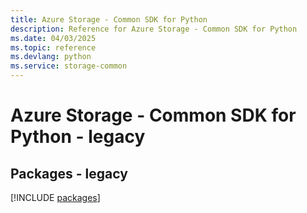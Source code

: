 ```yaml
---
title: Azure Storage - Common SDK for Python
description: Reference for Azure Storage - Common SDK for Python
ms.date: 04/03/2025
ms.topic: reference
ms.devlang: python
ms.service: storage-common
---
```

# Azure Storage - Common SDK for Python - legacy
## Packages - legacy
[!INCLUDE [packages](storage---common-index.md)]